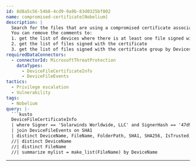 ```yaml
---
id: 8d8a5c56-54b8-4cd9-9a9b-83d0325bf802
name: compromised-certificate[Nobelium]
description: |
  Search for the files that are using a compromised certificate associated with the Nobelium campaign.
  You can remove the comments to:
  1. get the list of devices where there is at least one file signed with the certificate
  2. get the list of files signed with the certificate
  3. get the list of files signed with the certificate group by Devices
requiredDataConnectors:
  - connectorId: MicrosoftThreatProtection
    dataTypes:
      - DeviceFileCertificateInfo
      - DeviceFileEvents
tactics:
  - Privilege escalation
  - Vulnerability
tags:
  - Nobelium
query: |-
  ```kusto
  DeviceFileCertificateInfo
  | where Signer == 'Solarwinds Worldwide, LLC' and SignerHash == '47d92d49e6f7f296260da1af355f941eb25360c4'
  | join DeviceFileEvents on SHA1
  | distinct DeviceName, FileName, FolderPath, SHA1, SHA256, IsTrusted, IsRootSignerMicrosoft, SignerHash
  //| distinct DeviceName
  //| distinct FileName
  //| summarize mylist = make_list(FileName) by DeviceName
  ```
---
```


